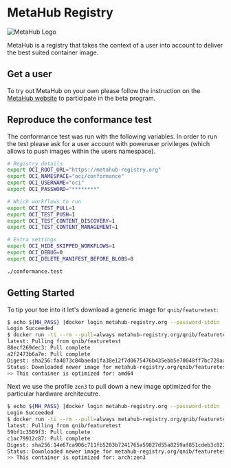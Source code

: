 # MetaHub Registry

![MetaHub Logo](https://gitlab.com/qnib-metahub/community-edition/-/raw/beta/img/metahub-logo.png)

MetaHub is a registry that takes the context of a user into account to deliver the best suited container image.

## Get a user

To try out MetaHub on your own please follow the instruction on the [MetaHub website](https://frontend.metahub-registry.org/beta) to participate in the beta program.

## Reproduce the conformance test

The conformance test was run with the following variables. In order to run the test please ask for a user account with poweruser privileges (which allows to push images within the users namespace).

```bash
# Registry details
export OCI_ROOT_URL="https://metahub-registry.org"
export OCI_NAMESPACE="oci/conformance"
export OCI_USERNAME="oci"
export OCI_PASSWORD="********"

# Which workflows to run
export OCI_TEST_PULL=1
export OCI_TEST_PUSH=1
export OCI_TEST_CONTENT_DISCOVERY=1
export OCI_TEST_CONTENT_MANAGEMENT=1

# Extra settings
export OCI_HIDE_SKIPPED_WORKFLOWS=1
export OCI_DEBUG=0
export OCI_DELETE_MANIFEST_BEFORE_BLOBS=0

./conformance.test
```

## Getting Started

To tip your toe into it let's download a generic image for `qnib/featuretest`:

```bash
$ echo ${MH_PASS} |docker login metahub-registry.org --password-stdin  -u ${MH_USER}
Login Succeeded
$ docker run -ti --rm --pull=always metahub-registry.org/qnib/featuretest:latest
latest: Pulling from qnib/featuretest
88ecf269dec3: Pull complete
a2f2473b6a7e: Pull complete
Digest: sha256:fa4073c84baeda1fa38e12f7d0675476b435ebb5e70048ff7bc728aa3ab2dd9b
Status: Downloaded newer image for metahub-registry.org/qnib/featuretest:latest
>> This container is optimized for: amd64
```

Next we use the profile `zen3` to pull down a new image optimized for the particular hardware architecutre.

```bash
$ echo ${MH_PASS} |docker login metahub-registry.org --password-stdin  -u ${MH_USER}/cpu#zen3
Login Succeeded
$ docker run -ti --rm --pull=always metahub-registry.org/qnib/featuretest:latest
latest: Pulling from qnib/featuretest
59bf1c3509f3: Pull complete
c1ac79912c87: Pull complete
Digest: sha256:14e67ca906c711fb5283b7241765a59827d55a8259af851cdeb3c822140fc10e
Status: Downloaded newer image for metahub-registry.org/qnib/featuretest:latest
>> This container is optimized for: arch:zen3
```
